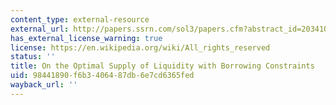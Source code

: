 ```yaml
---
content_type: external-resource
external_url: http://papers.ssrn.com/sol3/papers.cfm?abstract_id=2034108
has_external_license_warning: true
license: https://en.wikipedia.org/wiki/All_rights_reserved
status: ''
title: On the Optimal Supply of Liquidity with Borrowing Constraints
uid: 98441890-f6b3-4064-87db-6e7cd6365fed
wayback_url: ''
---
```

